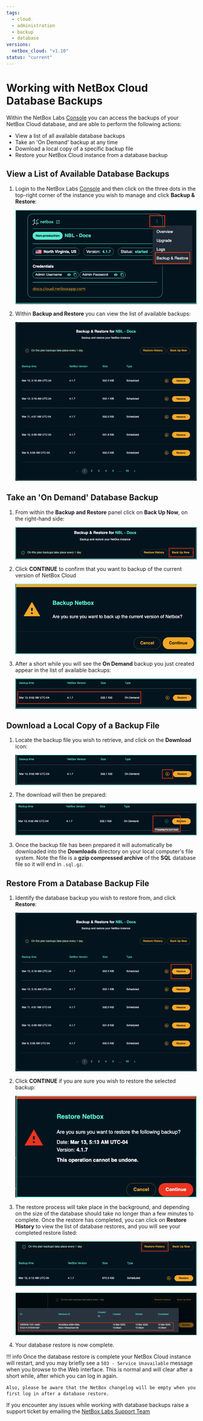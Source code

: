 ```yaml
---
tags:
  - cloud
  - administration
  - backup
  - database
versions:
  netbox_cloud: "v1.10"
status: "current"
---
```


# Working with NetBox Cloud Database Backups

Within the NetBox Labs [Console](https://console.netboxlabs.com/dashboard/) you can access the backups of your NetBox Cloud database, and are able to perform the following actions:  

- View a list of all available database backups
- Take an 'On Demand' backup at any time
- Download a local copy of a specific backup file  
- Restore your NetBox Cloud instance from a database backup

<!-- COMMENTING VIDEO OUT OF CODE!
Watch this quick video or follow the steps outlined below to get started: 

<iframe width="560" height="315" src="https://www.youtube.com/embed/1YnQhsC6KFQ?si=q4JyPGQIbN-Q_0Yv" title="YouTube video player" frameborder="0" allow="accelerometer; autoplay; clipboard-write; encrypted-media; gyroscope; picture-in-picture; web-share" allowfullscreen></iframe> -->

## View a List of Available Database Backups

1. Login to the NetBox Labs [Console](https://console.netboxlabs.com/dashboard/) and then click on the three dots in the top-right corner of the instance you wish to manage and click **Backup & Restore**:

    ![select netbox instance](../images/backups/manage_instance.png)

2. Within **Backup and Restore** you can view the list of available backups:

    ![view list of backups](../images/backups/view_list_backups.png)

## Take an 'On Demand' Database Backup

1. From within the **Backup and Restore** panel click on **Back Up Now**, on the right-hand side: 

    ![back up now](../images/backups/backup_now.png)

2. Click **CONTINUE** to confirm that you want to backup of the current version of NetBox Cloud

    ![confirm backup](../images/backups/confirm_backup.png)

3. After a short while you will see the **On Demand** backup you just created appear in the list of available backups: 

    ![on demand backup taken](../images/backups/list_backups.png)

## Download a Local Copy of a Backup File

1. Locate the backup file you wish to retrieve, and click on the **Download** icon:

    ![download backup](../images/backups/download_backup.png)

2. The download will then be prepared: 

    ![prepare download](../images/backups/prepare_download.png)

3. Once the backup file has been prepared it will automatically be downloaded into the **Downloads** directory on your local computer's file system. Note the file is a **gzip compressed archive** of the **SQL** database file so it will end in `.sql.gz`.

## Restore From a Database Backup File

1. Identify the database backup you wish to restore from, and click **Restore**:

    ![click restore](../images/backups/restore_select.png)

2. Click **CONTINUE** if you are sure you wish to restore the selected backup:

    ![confirm restore](../images/backups/restore_confirm.png)

3. The restore process will take place in the background, and depending on the size of the database should take no longer than a few minutes to complete. Once the restore has completed, you can click on **Restore History** to view the list of database restores, and you will see your completed restore listed:

    ![completed restore](../images/backups/restore_history_1.png)

    ![completed restore](../images/backups/restore_history_2.png)

4. Your database restore is now complete. 

!!! info
    Once the database restore is complete your NetBox Cloud instance will restart, and you may briefly see a `503 - Service Unavailable` message when you browse to the Web interface. This is normal and will clear after a short while, after which you can log in again. 
    
    Also, please be aware that the NetBox changelog will be empty when you first log in after a database restore.

If you encounter any issues while working with database backups raise a support ticket by emailing the [NetBox Labs Support Team](mailto:support@netboxlabs.com)